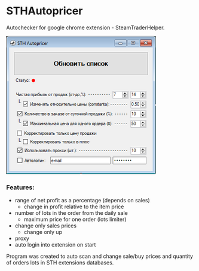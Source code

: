 # STHAutopricer
Autochecker for google chrome extension - SteamTraderHelper. 

![STHAutopricer](https://github.com/auwaho/STHAutopricer/blob/master/screenshot.png)

### Features:
-  range of net profit as a percentage (depends on sales)
    - change in profit relative to the item price
- number of lots in the order from the daily sale
    - maximum price for one order (lots limiter)
- change only sales prices
    - change only up
- proxy
- auto login into extension on start

Program was created to auto scan and change sale/buy prices and quantity of orders lots in STH extensions databases.
